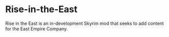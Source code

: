 # Rise-in-the-East
Rise in the East is an in-development Skyrim mod that seeks to add content for the East Empire Company.
